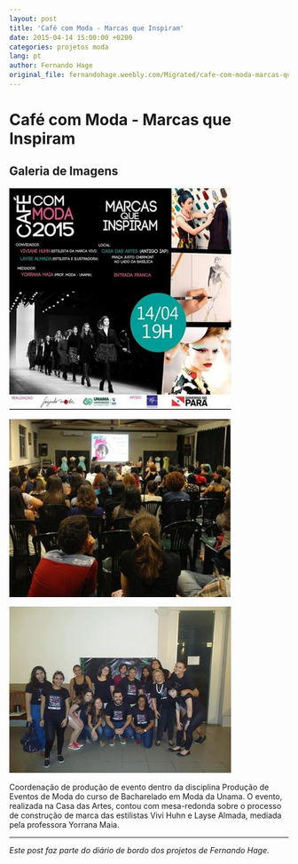 ```yaml
---
layout: post
title: 'Café com Moda - Marcas que Inspiram'
date: 2015-04-14 15:00:00 +0200
categories: projetos moda
lang: pt
author: Fernando Hage
original_file: fernandohage.weebly.com/Migrated/cafe-com-moda-marcas-que-inspiram.html
---
```


# Café com Moda - Marcas que Inspiram

## Galeria de Imagens

![Café com Moda - Marcas que Inspiram](/assets/images/2015-04-14-cafe-moda-marcas-inspiradoras-palestras-01.png)

![Café com Moda - Marcas que Inspiram](/assets/images/2015-04-14-cafe-moda-marcas-inspiradoras-palestras-02.png)

![Café com Moda - Marcas que Inspiram](/assets/images/2015-04-14-cafe-moda-marcas-inspiradoras-palestras-03.jpg)

Coordenação de produção de evento dentro da disciplina Produção de Eventos de Moda do curso de Bacharelado em Moda da Unama. O evento, realizada na Casa das Artes, contou com mesa-redonda sobre o processo de construção de marca das estilistas Vivi Huhn e Layse Almada, mediada pela professora Yorrana Maia.

---

*Este post faz parte do diário de bordo dos projetos de Fernando Hage.*
